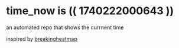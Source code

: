 # time_now is (( 1740222000643 ))

an automated repo that shows the currnent time

inspired by [breakingheatmap](https://github.com/breakingheatmap/breakingheatmap)
